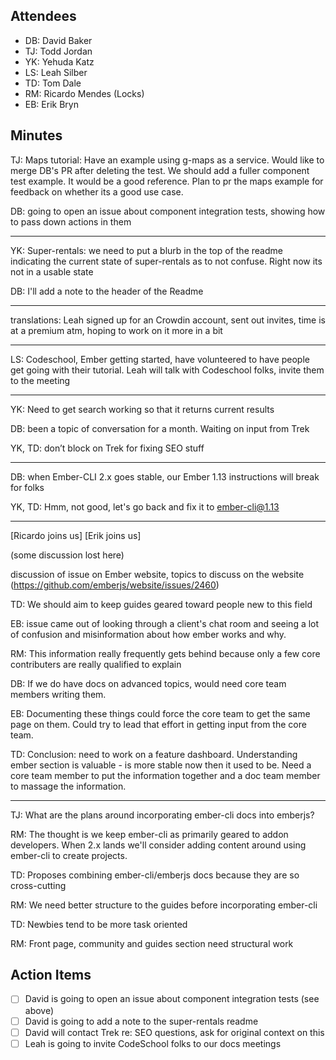 ## Attendees

- DB: David Baker
- TJ: Todd Jordan
- YK: Yehuda Katz
- LS: Leah Silber
- TD: Tom Dale
- RM: Ricardo Mendes (Locks)
- EB: Erik Bryn

## Minutes

TJ: Maps tutorial: Have an example using g-maps as a service. Would like to merge DB's PR after deleting the test. We should add a fuller component test example. It would be a good reference. Plan to pr the maps example for feedback on whether its a good use case.

DB: going to open an issue about component integration tests, showing how to pass down actions in them

---

YK: Super-rentals: we need to put a blurb in the top of the readme indicating the current state of super-rentals as to not confuse. Right now its not in a usable state

DB: I'll add a note to the header of the Readme

---

translations: Leah signed up for an Crowdin account, sent out invites, time is at a premium atm, hoping to work on it more in a bit

---

LS: Codeschool, Ember getting started, have volunteered to have people get going with their tutorial. Leah will talk with Codeschool folks, invite them to the meeting

---

YK: Need to get search working so that it returns current results

DB: been a topic of conversation for a month. Waiting on input from Trek

YK, TD: don’t block on Trek for fixing SEO stuff

---

DB: when Ember-CLI 2.x goes stable, our Ember 1.13 instructions will break for folks

YK, TD: Hmm, not good, let's go back and fix it to ember-cli@1.13

---

[Ricardo joins us]
[Erik joins us]

(some discussion lost here)

discussion of issue on Ember website, topics to discuss on the website (https://github.com/emberjs/website/issues/2460)

TD: We should aim to keep guides geared toward people new to this field

EB: issue came out of looking through a client's chat room and seeing a lot of confusion and misinformation about how ember works and why.

RM: This information really frequently gets behind because only a few core contributers are really qualified to explain

DB: If we do have docs on advanced topics, would need core team members writing them.

EB: Documenting these things could force the core team to get the same page on them. Could try to lead that effort in getting input from the core team.

TD: Conclusion: need to work on a feature dashboard. Understanding ember section is valuable - is more stable now then it used to be. Need a core team member to put the information together and a doc team member to massage the information.

---

TJ: What are the plans around incorporating ember-cli docs into emberjs?

RM: The thought is we keep ember-cli as primarily geared to addon developers. When 2.x lands we'll consider adding content around using ember-cli to create projects.

TD: Proposes combining ember-cli/emberjs docs because they are so cross-cutting

RM: We need better structure to the guides before incorporating ember-cli

TD: Newbies tend to be more task oriented

RM: Front page, community and guides section need structural work

## Action Items

- [ ] David is going to open an issue about component integration tests (see above)
- [ ] David is going to add a note to the super-rentals readme
- [ ] David will contact Trek re: SEO questions, ask for original context on this
- [ ] Leah is going to invite CodeSchool folks to our docs meetings
